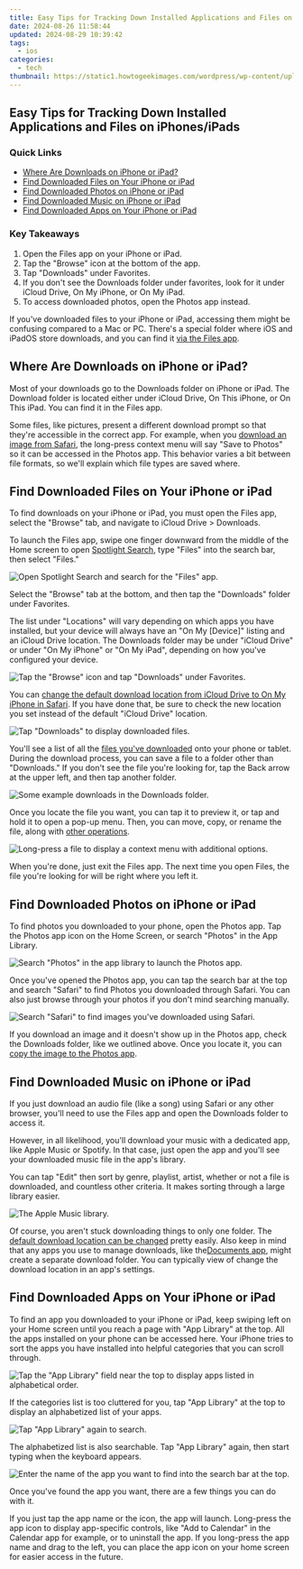 ```yaml
---
title: Easy Tips for Tracking Down Installed Applications and Files on iPhones/iPads
date: 2024-08-26 11:58:44
updated: 2024-08-29 10:39:42
tags:
  - ios
categories:
  - tech
thumbnail: https://static1.howtogeekimages.com/wordpress/wp-content/uploads/2020/10/52422923676_028ed0a9a6_o.jpg
---
```


## Easy Tips for Tracking Down Installed Applications and Files on iPhones/iPads

### Quick Links

* [Where Are Downloads on iPhone or iPad?](https://ios-unlock.techidaily.com/in-2024-how-do-you-remove-restricted-mode-on-iphone-6s-by-drfone-ios/)
* [Find Downloaded Files on Your iPhone or iPad](https://youtube-web.techidaily.com/le-filled-chapters-best-comedy-video-plans-in-a-nutshell/)
* [Find Downloaded Photos on iPhone or iPad](https://blue-screen-error.techidaily.com/resolving-classpnpsys-driver-issues-on-windows-10-and-windows-7-a-comprehensive-guide/)
* [Find Downloaded Music on iPhone or iPad](https://screen-sharing-recording.techidaily.com/updated-in-2024-ranking-the-best-third-place-recording-tools-for-ipad/)
* [Find Downloaded Apps on Your iPhone or iPad](https://android-frp.techidaily.com/a-step-by-step-guide-on-using-adb-and-fastboot-to-remove-frp-lock-on-your-poco-c55-by-drfone-android/)

### Key Takeaways

1. Open the Files app on your iPhone or iPad.
2. Tap the "Browse" icon at the bottom of the app.
3. Tap "Downloads" under Favorites.
4. If you don't see the Downloads folder under favorites, look for it under iCloud Drive, On My iPhone, or On My iPad.
5. To access downloaded photos, open the Photos app instead.

 If you've downloaded files to your iPhone or iPad, accessing them might be confusing compared to a Mac or PC. There's a special folder where iOS and iPadOS store downloads, and you can find it [via the Files app](https://fake-location.techidaily.com/life360-circle-everything-you-need-to-know-on-nokia-105-classic-drfone-by-drfone-virtual-android/).

##  Where Are Downloads on iPhone or iPad?

 Most of your downloads go to the Downloads folder on iPhone or iPad. The Download folder is located either under iCloud Drive, On This iPhone, or On This iPad. You can find it in the Files app.

 Some files, like pictures, present a different download prompt so that they're accessible in the correct app. For example, when you [download an image from Safari](https://tech-recovery.techidaily.com/solving-the-steam-cant-write-to-disc-a-step-by-step-guide/), the long-press context menu will say "Save to Photos" so it can be accessed in the Photos app. This behavior varies a bit between file formats, so we'll explain which file types are saved where.

##  Find Downloaded Files on Your iPhone or iPad

 To find downloads on your iPhone or iPad, you must open the Files app, select the "Browse" tab, and navigate to iCloud Drive > Downloads.

 To launch the Files app, swipe one finger downward from the middle of the Home screen to open [Spotlight Search](https://instagram-video-files.techidaily.com/taking-your-reels-up-a-notch-with-these-top-editors/), type "Files" into the search bar, then select "Files."

![Open Spotlight Search and search for the &quot;Files&quot; app.](https://static1.howtogeekimages.com/wordpress/wp-content/uploads/2020/10/search-for-the-files-app.png) 

 Select the "Browse" tab at the bottom, and then tap the "Downloads" folder under Favorites.

 The list under "Locations" will vary depending on which apps you have installed, but your device will always have an "On My \[Device\]" listing and an iCloud Drive location. The Downloads folder may be under "iCloud Drive" or under "On My iPhone" or "On My iPad", depending on how you've configured your device.

![Tap the &quot;Browse&quot; icon and tap &quot;Downloads&quot; under Favorites.](https://static1.howtogeekimages.com/wordpress/wp-content/uploads/2020/10/open-iphone-downloads.png) 

 You can [change the default download location from iCloud Drive to On My iPhone in Safari](https://desktop-recording.techidaily.com/updated-2024-approved-optimizing-your-home-studio-for-online-broadcasts/). If you have done that, be sure to check the new location you set instead of the default "iCloud Drive" location.

![Tap "Downloads" to display downloaded files.](https://static1.howtogeekimages.com/wordpress/wp-content/uploads/2020/10/tap-downloads.png) 

 You'll see a list of all the [files you've downloaded](https://tech-recovery.techidaily.com/solving-the-steam-cant-write-to-disc-a-step-by-step-guide/) onto your phone or tablet. During the download process, you can save a file to a folder other than "Downloads." If you don't see the file you're looking for, tap the Back arrow at the upper left, and then tap another folder.

![Some example downloads in the Downloads folder.](https://static1.howtogeekimages.com/wordpress/wp-content/uploads/2020/10/downloads-foldder.png) 

 Once you locate the file you want, you can tap it to preview it, or tap and hold it to open a pop-up menu. Then, you can move, copy, or rename the file, along with [other operations](https://fake-location.techidaily.com/life360-circle-everything-you-need-to-know-on-nokia-105-classic-drfone-by-drfone-virtual-android/).

![Long-press a file to display a context menu with additional options.](https://static1.howtogeekimages.com/wordpress/wp-content/uploads/2020/10/long-hold-conttext-menu.png) 

 When you're done, just exit the Files app. The next time you open Files, the file you're looking for will be right where you left it.

##  Find Downloaded Photos on iPhone or iPad

 To find photos you downloaded to your phone, open the Photos app. Tap the Photos app icon on the Home Screen, or search "Photos" in the App Library.

![Search &quot;Photos&quot; in the app library to launch the Photos app.](https://static1.howtogeekimages.com/wordpress/wp-content/uploads/2020/10/search-for-photos-app.png) 

 Once you've opened the Photos app, you can tap the search bar at the top and search "Safari" to find Photos you downloaded through Safari. You can also just browse through your photos if you don't mind searching manually.

![Search &quot;Safari&quot; to find images you've downloaded using Safari.](https://static1.howtogeekimages.com/wordpress/wp-content/uploads/2020/10/search-the-phottos-aapp-for-safari.png) 

 If you download an image and it doesn't show up in the Photos app, check the Downloads folder, like we outlined above. Once you locate it, you can [copy the image to the Photos app](https://facebook-video-share.techidaily.com/updated-obs-walkthrough-turn-your-screen-into-a-youtube-live-showcase/).

##  Find Downloaded Music on iPhone or iPad

 If you just download an audio file (like a song) using Safari or any other browser, you'll need to use the Files app and open the Downloads folder to access it.

 However, in all likelihood, you'll download your music with a dedicated app, like Apple Music or Spotify. In that case, just open the app and you'll see your downloaded music file in the app's library.

 You can tap "Edit" then sort by genre, playlist, artist, whether or not a file is downloaded, and countless other criteria. It makes sorting through a large library easier.

![The Apple Music library.](https://static1.howtogeekimages.com/wordpress/wp-content/uploads/2020/10/music-library-transfer-from-iTunes.png) 

 Of course, you aren't stuck downloading things to only one folder. The [default download location can be changed](https://desktop-recording.techidaily.com/updated-2024-approved-optimizing-your-home-studio-for-online-broadcasts/) pretty easily. Also keep in mind that any apps you use to manage downloads, like the[Documents app](https://desktop-recording.techidaily.com/updated-2024-approved-optimizing-your-home-studio-for-online-broadcasts/), might create a separate download folder. You can typically view of change the download location in an app's settings.

##  Find Downloaded Apps on Your iPhone or iPad

 To find an app you downloaded to your iPhone or iPad, keep swiping left on your Home screen until you reach a page with "App Library" at the top. All the apps installed on your phone can be accessed here. Your iPhone tries to sort the apps you have installed into helpful categories that you can scroll through.

![Tap the &quot;App Library&quot; field near the top to display apps listed in alphabetical order.](https://static1.howtogeekimages.com/wordpress/wp-content/uploads/2020/10/app-library-top-indicated.png) 

 If the categories list is too cluttered for you, tap "App Library" at the top to display an alphabetized list of your apps.

![Tap &quot;App Library&quot; again to search.](https://static1.howtogeekimages.com/wordpress/wp-content/uploads/2020/10/search-in-the-app-library-list.png) 

 The alphabetized list is also searchable. Tap "App Library" again, then start typing when the keyboard appears.

![Enter the name of the app you want to find into the search bar at the top.](https://static1.howtogeekimages.com/wordpress/wp-content/uploads/2020/10/search-photo-in-app-library-example.png) 

 Once you've found the app you want, there are a few things you can do with it.

 If you just tap the app name or the icon, the app will launch. Long-press the app icon to display app-specific controls, like "Add to Calendar" in the Calendar app for example, or to uninstall the app. If you long-press the app name and drag to the left, you can place the app icon on your home screen for easier access in the future.

<ins class="adsbygoogle"
     style="display:block"
     data-ad-format="autorelaxed"
     data-ad-client="ca-pub-7571918770474297"
     data-ad-slot="1223367746"></ins>



<ins class="adsbygoogle"
     style="display:block"
     data-ad-client="ca-pub-7571918770474297"
     data-ad-slot="8358498916"
     data-ad-format="auto"
     data-full-width-responsive="true"></ins>
